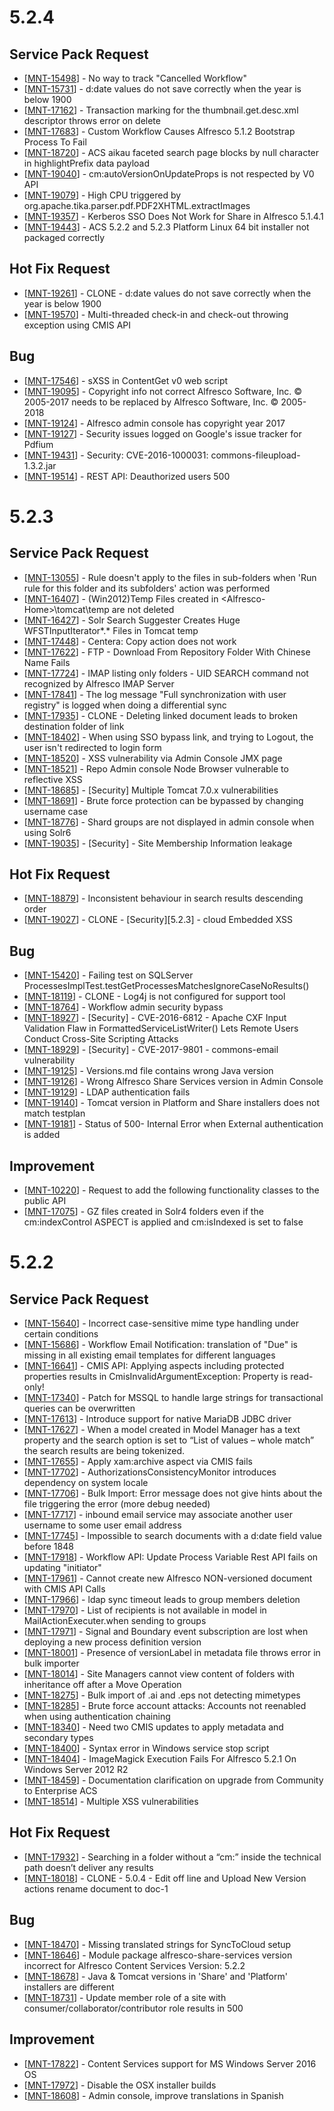 <h1>        5.2.4
</h1>                                                                                        
<h2>        Service Pack Request
</h2>
<ul>
<li>[<a href='https://issues.alfresco.com/jira/browse/MNT-15498'>MNT-15498</a>] -         No way to track &quot;Cancelled Workflow&quot;
</li>
<li>[<a href='https://issues.alfresco.com/jira/browse/MNT-15731'>MNT-15731</a>] -         d:date values do not save correctly when the year is below 1900
</li>
<li>[<a href='https://issues.alfresco.com/jira/browse/MNT-17162'>MNT-17162</a>] -         Transaction marking for the thumbnail.get.desc.xml descriptor throws error on delete
</li>
<li>[<a href='https://issues.alfresco.com/jira/browse/MNT-17683'>MNT-17683</a>] -         Custom Workflow Causes Alfresco 5.1.2 Bootstrap Process To Fail
</li>
<li>[<a href='https://issues.alfresco.com/jira/browse/MNT-18720'>MNT-18720</a>] -         ACS aikau faceted search page blocks by null character in highlightPrefix data payload
</li>
<li>[<a href='https://issues.alfresco.com/jira/browse/MNT-19040'>MNT-19040</a>] -         cm:autoVersionOnUpdateProps is not respected by V0 API
</li>
<li>[<a href='https://issues.alfresco.com/jira/browse/MNT-19079'>MNT-19079</a>] -         High CPU triggered by org.apache.tika.parser.pdf.PDF2XHTML.extractImages
</li>
<li>[<a href='https://issues.alfresco.com/jira/browse/MNT-19357'>MNT-19357</a>] -         Kerberos SSO Does Not Work for Share in Alfresco 5.1.4.1
</li>
<li>[<a href='https://issues.alfresco.com/jira/browse/MNT-19443'>MNT-19443</a>] -         ACS 5.2.2 and 5.2.3 Platform Linux 64 bit installer not packaged correctly
</li>
</ul>
    
<h2>        Hot Fix Request
</h2>
<ul>
<li>[<a href='https://issues.alfresco.com/jira/browse/MNT-19261'>MNT-19261</a>] -         CLONE - d:date values do not save correctly when the year is below 1900
</li>
<li>[<a href='https://issues.alfresco.com/jira/browse/MNT-19570'>MNT-19570</a>] -         Multi-threaded check-in and check-out throwing exception using CMIS API
</li>
</ul>
                                                                                                                                                                
<h2>        Bug
</h2>
<ul>
<li>[<a href='https://issues.alfresco.com/jira/browse/MNT-17546'>MNT-17546</a>] -         sXSS in ContentGet v0 web script
</li>
<li>[<a href='https://issues.alfresco.com/jira/browse/MNT-19095'>MNT-19095</a>] -         Copyright info not correct Alfresco Software, Inc. © 2005-2017 needs to be replaced by Alfresco Software, Inc. © 2005-2018
</li>
<li>[<a href='https://issues.alfresco.com/jira/browse/MNT-19124'>MNT-19124</a>] -         Alfresco admin console has copyright year 2017
</li>
<li>[<a href='https://issues.alfresco.com/jira/browse/MNT-19127'>MNT-19127</a>] -         Security issues logged on Google&#39;s issue tracker for Pdfium
</li>
<li>[<a href='https://issues.alfresco.com/jira/browse/MNT-19431'>MNT-19431</a>] -         Security: CVE-2016-1000031: commons-fileupload-1.3.2.jar
</li>
<li>[<a href='https://issues.alfresco.com/jira/browse/MNT-19514'>MNT-19514</a>] -         REST API: Deauthorized users 500
</li>
</ul>

<h1>        5.2.3
</h1>                                                                                        
<h2>        Service Pack Request
</h2>
<ul>
<li>[<a href='https://issues.alfresco.com/jira/browse/MNT-13055'>MNT-13055</a>] -         Rule doesn&#39;t apply to the files in sub-folders when &#39;Run rule for this folder and its subfolders&#39; action was performed
</li>
<li>[<a href='https://issues.alfresco.com/jira/browse/MNT-16407'>MNT-16407</a>] -         (Win2012)Temp Files created in  &lt;Alfresco-Home&gt;\tomcat\temp are not deleted
</li>
<li>[<a href='https://issues.alfresco.com/jira/browse/MNT-16427'>MNT-16427</a>] -         Solr Search Suggester Creates Huge WFSTInputIterator*.* Files in Tomcat temp
</li>
<li>[<a href='https://issues.alfresco.com/jira/browse/MNT-17448'>MNT-17448</a>] -         Centera: Copy action does not work
</li>
<li>[<a href='https://issues.alfresco.com/jira/browse/MNT-17622'>MNT-17622</a>] -         FTP - Download From Repository Folder With Chinese Name Fails
</li>
<li>[<a href='https://issues.alfresco.com/jira/browse/MNT-17724'>MNT-17724</a>] -         IMAP listing only folders - UID SEARCH command not recognized by Alfresco IMAP Server
</li>
<li>[<a href='https://issues.alfresco.com/jira/browse/MNT-17841'>MNT-17841</a>] -         The log message &quot;Full synchronization with user registry&quot; is logged when doing a differential sync
</li>
<li>[<a href='https://issues.alfresco.com/jira/browse/MNT-17935'>MNT-17935</a>] -         CLONE - Deleting linked document leads to broken destination folder of link
</li>
<li>[<a href='https://issues.alfresco.com/jira/browse/MNT-18402'>MNT-18402</a>] -         When using SSO bypass link, and trying to Logout, the user isn&#39;t redirected to login form
</li>
<li>[<a href='https://issues.alfresco.com/jira/browse/MNT-18520'>MNT-18520</a>] -         XSS vulnerability via Admin Console JMX page
</li>
<li>[<a href='https://issues.alfresco.com/jira/browse/MNT-18521'>MNT-18521</a>] -         Repo Admin console Node Browser vulnerable to reflective XSS
</li>
<li>[<a href='https://issues.alfresco.com/jira/browse/MNT-18685'>MNT-18685</a>] -         [Security] Multiple Tomcat 7.0.x vulnerabilities
</li>
<li>[<a href='https://issues.alfresco.com/jira/browse/MNT-18691'>MNT-18691</a>] -         Brute force protection can be bypassed by changing username case
</li>
<li>[<a href='https://issues.alfresco.com/jira/browse/MNT-18776'>MNT-18776</a>] -         Shard groups are not displayed in admin console when using Solr6
</li>
<li>[<a href='https://issues.alfresco.com/jira/browse/MNT-19035'>MNT-19035</a>] -         [Security] - Site Membership Information leakage
</li>
</ul>
    
<h2>        Hot Fix Request
</h2>
<ul>
<li>[<a href='https://issues.alfresco.com/jira/browse/MNT-18879'>MNT-18879</a>] -         Inconsistent behaviour in search results descending order
</li>
<li>[<a href='https://issues.alfresco.com/jira/browse/MNT-19027'>MNT-19027</a>] -         CLONE - [Security][5.2.3] - cloud Embedded XSS 
</li>
</ul>
                                                                                                                                                                
<h2>        Bug
</h2>
<ul>
<li>[<a href='https://issues.alfresco.com/jira/browse/MNT-15420'>MNT-15420</a>] -         Failing test on SQLServer ProcessesImplTest.testGetProcessesMatchesIgnoreCaseNoResults()
</li>
<li>[<a href='https://issues.alfresco.com/jira/browse/MNT-18119'>MNT-18119</a>] -         CLONE - Log4j is not configured for support tool
</li>
<li>[<a href='https://issues.alfresco.com/jira/browse/MNT-18764'>MNT-18764</a>] -         Workflow admin security bypass
</li>
<li>[<a href='https://issues.alfresco.com/jira/browse/MNT-18927'>MNT-18927</a>] -         [Security] - CVE-2016-6812 - Apache CXF Input Validation Flaw in FormattedServiceListWriter() Lets Remote Users Conduct Cross-Site Scripting Attacks
</li>
<li>[<a href='https://issues.alfresco.com/jira/browse/MNT-18929'>MNT-18929</a>] -         [Security] - CVE-2017-9801 - commons-email vulnerability
</li>
<li>[<a href='https://issues.alfresco.com/jira/browse/MNT-19125'>MNT-19125</a>] -         Versions.md file contains wrong Java version
</li>
<li>[<a href='https://issues.alfresco.com/jira/browse/MNT-19126'>MNT-19126</a>] -         Wrong Alfresco Share Services version in Admin Console
</li>
<li>[<a href='https://issues.alfresco.com/jira/browse/MNT-19129'>MNT-19129</a>] -         LDAP authentication fails
</li>
<li>[<a href='https://issues.alfresco.com/jira/browse/MNT-19140'>MNT-19140</a>] -         Tomcat version in Platform and Share installers does not match testplan
</li>
<li>[<a href='https://issues.alfresco.com/jira/browse/MNT-19181'>MNT-19181</a>] -         Status of 500- Internal Error when External authentication is added
</li>
</ul>
                
<h2>        Improvement
</h2>
<ul>
<li>[<a href='https://issues.alfresco.com/jira/browse/MNT-10220'>MNT-10220</a>] -         Request to add the following functionality classes to the public API
</li>
<li>[<a href='https://issues.alfresco.com/jira/browse/MNT-17075'>MNT-17075</a>] -         GZ files created in Solr4 folders even if the cm:indexControl ASPECT is applied and cm:isIndexed is set to false
</li>
</ul>


<h1>        5.2.2
</h1>                                                                                        
<h2>        Service Pack Request
</h2>
<ul>
<li>[<a href='https://issues.alfresco.com/jira/browse/MNT-15640'>MNT-15640</a>] -         Incorrect case-sensitive mime type handling under certain conditions
</li>
<li>[<a href='https://issues.alfresco.com/jira/browse/MNT-15686'>MNT-15686</a>] -         Workflow Email Notification: translation of &quot;Due&quot; is missing in all existing email templates for different languages
</li>
<li>[<a href='https://issues.alfresco.com/jira/browse/MNT-16641'>MNT-16641</a>] -         CMIS API: Applying aspects including protected properties results in CmisInvalidArgumentException: Property is read-only!
</li>
<li>[<a href='https://issues.alfresco.com/jira/browse/MNT-17340'>MNT-17340</a>] -         Patch for MSSQL to handle large strings for transactional queries can be overwritten
</li>
<li>[<a href='https://issues.alfresco.com/jira/browse/MNT-17613'>MNT-17613</a>] -         Introduce support for native MariaDB JDBC driver
</li>
<li>[<a href='https://issues.alfresco.com/jira/browse/MNT-17627'>MNT-17627</a>] -         When a model created in Model Manager has a text property and the search option is set to “List of values – whole match” the search results are being tokenized.
</li>
<li>[<a href='https://issues.alfresco.com/jira/browse/MNT-17655'>MNT-17655</a>] -         Apply xam:archive aspect via CMIS fails
</li>
<li>[<a href='https://issues.alfresco.com/jira/browse/MNT-17702'>MNT-17702</a>] -         AuthorizationsConsistencyMonitor introduces dependency on system locale
</li>
<li>[<a href='https://issues.alfresco.com/jira/browse/MNT-17706'>MNT-17706</a>] -         Bulk Import: Error message does not give hints about the file triggering the error (more debug needed)
</li>
<li>[<a href='https://issues.alfresco.com/jira/browse/MNT-17717'>MNT-17717</a>] -         inbound email service may associate another user username to some user email address
</li>
<li>[<a href='https://issues.alfresco.com/jira/browse/MNT-17745'>MNT-17745</a>] -         Impossible to search documents with a d:date field value before 1848
</li>
<li>[<a href='https://issues.alfresco.com/jira/browse/MNT-17918'>MNT-17918</a>] -         Workflow API: Update Process Variable Rest API fails on updating &quot;initiator&quot;
</li>
<li>[<a href='https://issues.alfresco.com/jira/browse/MNT-17961'>MNT-17961</a>] -         Cannot create new Alfresco NON-versioned document with CMIS API Calls
</li>
<li>[<a href='https://issues.alfresco.com/jira/browse/MNT-17966'>MNT-17966</a>] -         ldap sync timeout leads to group members deletion
</li>
<li>[<a href='https://issues.alfresco.com/jira/browse/MNT-17970'>MNT-17970</a>] -         List of recipients is not available in model in MailActionExecuter.when sending to groups
</li>
<li>[<a href='https://issues.alfresco.com/jira/browse/MNT-17971'>MNT-17971</a>] -         Signal and Boundary event subscription are lost when deploying a new process definition version
</li>
<li>[<a href='https://issues.alfresco.com/jira/browse/MNT-18001'>MNT-18001</a>] -         Presence of versionLabel in metadata file throws error in bulk importer
</li>
<li>[<a href='https://issues.alfresco.com/jira/browse/MNT-18014'>MNT-18014</a>] -         Site Managers cannot view content of folders with inheritance off after a Move Operation
</li>
<li>[<a href='https://issues.alfresco.com/jira/browse/MNT-18275'>MNT-18275</a>] -         Bulk import of .ai and .eps not detecting mimetypes
</li>
<li>[<a href='https://issues.alfresco.com/jira/browse/MNT-18285'>MNT-18285</a>] -         Brute force account attacks: Accounts not reenabled when using authentication chaining
</li>
<li>[<a href='https://issues.alfresco.com/jira/browse/MNT-18340'>MNT-18340</a>] -         Need two CMIS updates to apply metadata and secondary types
</li>
<li>[<a href='https://issues.alfresco.com/jira/browse/MNT-18400'>MNT-18400</a>] -         Syntax error in Windows service stop script
</li>
<li>[<a href='https://issues.alfresco.com/jira/browse/MNT-18404'>MNT-18404</a>] -         ImageMagick Execution Fails For Alfresco 5.2.1 On Windows Server 2012 R2
</li>
<li>[<a href='https://issues.alfresco.com/jira/browse/MNT-18459'>MNT-18459</a>] -         Documentation clarification on upgrade from Community to Enterprise ACS
</li>
<li>[<a href='https://issues.alfresco.com/jira/browse/MNT-18514'>MNT-18514</a>] -         Multiple XSS vulnerabilities
</li>
</ul>
    
<h2>        Hot Fix Request
</h2>
<ul>
<li>[<a href='https://issues.alfresco.com/jira/browse/MNT-17932'>MNT-17932</a>] -         Searching in a folder without a “cm:” inside the technical path doesn’t deliver any results
</li>
<li>[<a href='https://issues.alfresco.com/jira/browse/MNT-18018'>MNT-18018</a>] -         CLONE - 5.0.4 - Edit off line and Upload New Version actions rename document to doc-1
</li>
</ul>
                                                                                                                                                                
<h2>        Bug
</h2>
<ul>
<li>[<a href='https://issues.alfresco.com/jira/browse/MNT-18470'>MNT-18470</a>] -         Missing translated strings for SyncToCloud setup
</li>
<li>[<a href='https://issues.alfresco.com/jira/browse/MNT-18646'>MNT-18646</a>] -         Module package alfresco-share-services version incorrect for Alfresco Content Services Version: 5.2.2
</li>
<li>[<a href='https://issues.alfresco.com/jira/browse/MNT-18678'>MNT-18678</a>] -         Java &amp; Tomcat versions in &#39;Share&#39; and &#39;Platform&#39; installers are different
</li>
<li>[<a href='https://issues.alfresco.com/jira/browse/MNT-18731'>MNT-18731</a>] -         Update member role of a site with consumer/collaborator/contributor role results in 500
</li>
</ul>
                
<h2>        Improvement
</h2>
<ul>
<li>[<a href='https://issues.alfresco.com/jira/browse/MNT-17822'>MNT-17822</a>] -         Content Services support for MS Windows Server 2016 OS
</li>
<li>[<a href='https://issues.alfresco.com/jira/browse/MNT-17972'>MNT-17972</a>] -         Disable the OSX installer builds
</li>
<li>[<a href='https://issues.alfresco.com/jira/browse/MNT-18608'>MNT-18608</a>] -         Admin console, improve translations in Spanish
</li>
</ul>
                                                                

